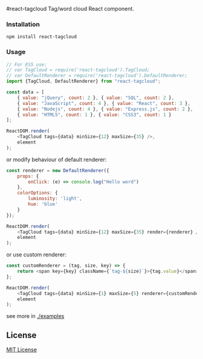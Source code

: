 #react-tagcloud
Tag/word cloud React component.

### Installation

```
npm install react-tagcloud
```

### Usage


```javascript
// For ES5 use:
// var TagCloud = require('react-tagcloud').TagCloud;
// var DefaultRenderer = require('react-tagcloud').DefaultRenderer;
import {TagCloud, DefaultRenderer} from "react-tagcloud";

const data = [
    { value: "jQuery", count: 2 }, { value: "SQL", count: 2 },
    { value: "JavaScript", count: 4 }, { value: "React", count: 3 },
    { value: "Nodejs", count: 4 }, { value: "Express.js", count: 2 },
    { value: "HTML5", count: 1 }, { value: "CSS3", count: 1 }
];

ReactDOM.render(
    <TagCloud tags={data} minSize={12} maxSize={35} />,
    element
);
```

or modify behaviour of default renderer:


```javascript
const renderer = new DefaultRenderer({
    props: {
        onClick: (e) => console.log("Hello word")
    },
    colorOptions: {
        luminosity: 'light',
        hue: 'blue'
    }
});

ReactDOM.render(
    <TagCloud tags={data} minSize={12} maxSize={35} render={renderer} />,
    element
);
```

or use custom renderer:

```javascript
const customRenderer = (tag, size, key) => {
    return <span key={key} className={`tag-${size}`}>{tag.value}</span>;
};

ReactDOM.render(
    <TagCloud tags={data} minSize={1} maxSize={5} renderer={customRenderer} />,
    element
);
```

see more in [./examples](https://github.com/madox2/react-tagcloud/tree/master/examples)

## License

[MIT License](https://github.com/madox2/react-tagcloud/blob/master/LICENSE)

